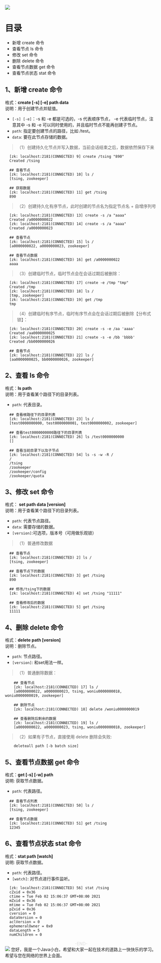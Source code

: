 ![](https://cdn.jsdelivr.net/gh/tsing-dong/drawing.bed/java/senior/distriuted/zookeeper/basic/java-senior-distriuted-zookeeper-基础篇-客户端api.png)

# 目录
- 新增 create 命令
- 查看节点 ls 命令
- 修改 set 命令
- 删除 delete 命令
- 查看节点数据 get 命令
- 查看节点状态 stat 命令

## 1、新增 create 命令    
格式：**create [-s] [-e] path data**  
说明：用于创建节点并赋值。
- `[-s] [-e]`：-s 和 -e 都是可选的，-s 代表顺序节点， -e 代表临时节点，注意其中 -s 和 -e 可以同时使用的，并且临时节点不能再创建子节点。
- `path`: 指定要创建节点的路径，比如 /test。
- `data`: 要在此节点存储的数据。

> （1）创建持久化节点并写入数据，当前会话结束之后，数据依然保存下来
```shell
  [zk: localhost:2181(CONNECTED) 9] create /tsing "890"
  Created /tsing
  
  ## 查看节点
  [zk: localhost:2181(CONNECTED) 10] ls /
  [tsing, zookeeper]
  
  ## 获取数据
  [zk: localhost:2181(CONNECTED) 11] get /tsing
  890
```

> （2）创建持久化有序节点，此时创建的节点名为指定节点名 + 自增序列号
```shell
  [zk: localhost:2181(CONNECTED) 13] create -s /a "aaaa"
  Created /a0000000022
  [zk: localhost:2181(CONNECTED) 14] create -s /a "aaaa"
  Created /a0000000023
  
  ## 查看节点
  [zk: localhost:2181(CONNECTED) 15] ls /
  [a0000000022, a0000000023, zookeeper]
  
  ## 查看节点数据
  [zk: localhost:2181(CONNECTED) 16] get /a0000000022
  aaaa
```

> （3）创建临时节点，临时节点会在会话过期后被删除：
```shell
  [zk: localhost:2181(CONNECTED) 17] create -e /tmp "tmp"
  Created /tmp
  [zk: localhost:2181(CONNECTED) 18] ls /
  [tmp, zookeeper]
  [zk: localhost:2181(CONNECTED) 19] get /tmp
  tmp
```

> （4）创建临时有序节点，临时有序节点会在会话过期后被删除【分布式锁】：
```shell
  [zk: localhost:2181(CONNECTED) 20] create -s -e /aa 'aaaa'
  Created /aa0000000025
  [zk: localhost:2181(CONNECTED) 21] create -s -e /bb 'bbbb'
  Created /bb0000000026
  
  ## 查看节点
  [zk: localhost:2181(CONNECTED) 22] ls /
  [aa0000000025, bb0000000026, zookeeper]
```


## 2、查看 ls 命令 
格式：**ls path**  
说明：用于查看某个路径下的目录列表。
- `path`: 代表目录。

```shell
  ## 查看根路径下的目录列表
  [zk: localhost:2181(CONNECTED) 23] ls /  
  [test0000000000, test0000000001, test0000000002, zookeeper]
  
  ## 查看test0000000000路径下的目录列表
  [zk: localhost:2181(CONNECTED) 26] ls /test0000000000
  []
  
  ## 查看当前目录下以及子节点
  [zk: localhost:2181(CONNECTED) 54] ls -s -w -R /
  /
  /tsing
  /zookeeper
  /zookeeper/config
  /zookeeper/quota

```

## 3、修改 set 命令
格式：
**set path data [version]**  
说明：用于查看某个路径下的目录列表。
- `path`: 代表节点路径。
- `data`: 需要存储的数据。
- `[version]`:可选项，版本号（可用做乐观锁）

> （1）普通修改数据
```shell
  ## 查看节点
  [zk: localhost:2181(CONNECTED) 2] ls /
  [tsing, zookeeper]
  
  ## 查看节点下的数据
  [zk: localhost:2181(CONNECTED) 3] get /tsing
  890
  
  ## 修改/tsing下的数据
  [zk: localhost:2181(CONNECTED) 4] set /tsing "11111"
  
  ## 查看修改后的数据
  [zk: localhost:2181(CONNECTED) 5] get /tsing
  11111
```

## 4、删除 delete 命令
格式：**delete path [version]**  
说明：删除节点。
- `path`: 节点路径。
- `[version]`: 和set用法一样。

> （1）普通删除数据：
```shell
    ## 查看节点
    [zk: localhost:2181(CONNECTED) 17] ls /
    [a0000000022, a0000000023, tsing, woniu0000000018, woniu0000000019, zookeeper]
    
    ## 删除节点
    [zk: localhost:2181(CONNECTED) 18] delete /woniu0000000019

    ## 查看删除后剩余的数据
    [zk: localhost:2181(CONNECTED) 19] ls /
    [a0000000022, a0000000023, tsing, woniu0000000018, zookeeper]
```

> （2）如果有子节点，直接使用 delete 删除会失败:
```shell
    deleteall path [-b batch size]
```

## 5、查看节点数据 get 命令
格式：**get [-s] [-w] path**  
说明: 获取节点数据。
- `path`: 代表路径。
```shell
  ## 查看节点列表
  [zk: localhost:2181(CONNECTED) 50] ls /
  [tsing, zookeeper]
  
  ## 查看节点数据
  [zk: localhost:2181(CONNECTED) 51] get /tsing
  12345
```

## 6、查看节点状态 stat 命令
格式：**stat path [watch]**  
说明: 获取节点数据。
- `path`: 代表路径。
- `[watch]`: 对节点进行事件监听。

```shell
  [zk: localhost:2181(CONNECTED) 56] stat /tsing
  cZxid = 0x36
  ctime = Tue Feb 02 15:06:37 GMT+08:00 2021
  mZxid = 0x36
  mtime = Tue Feb 02 15:06:37 GMT+08:00 2021
  pZxid = 0x36
  cversion = 0
  dataVersion = 0
  aclVersion = 0
  ephemeralOwner = 0x0
  dataLength = 5
  numChildren = 0
```

<span style="display:block;text-align:center;color:#DCDCDC;">-END-</span>
![](https://cdn.jsdelivr.net/gh/tsing-dong/drawing.bed/personal/%E5%BE%AE%E4%BF%A1%E5%85%AC%E4%BC%97%E5%8F%B7.png)
您好，我是一个Java小白，希望和大家一起在技术的道路上一快快乐的学习。希望与您在网络的世界上会面。


